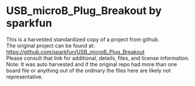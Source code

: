 
# USB_microB_Plug_Breakout by sparkfun  
This is a harvested standardized copy of a project from github.  
The original project can be found at:  
https://github.com/sparkfun/USB_microB_Plug_Breakout  
Please consult that link for additional, details, files, and license information.  
Note: It was auto harvested and if the original repo had more than one board file or anything out of the ordinary the files here are likely not representative.  
    
